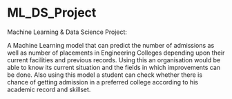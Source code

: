# ML_DS_Project

Machine Learning & Data Science Project:   

A Machine Learning model that can predict the number  of admissions as well as number of placements in Engineering Colleges depending upon their current facilities and previous records. Using this an organisation would be able to know its current situation and the fields in which improvements can be done. Also using this model a student can check whether there is chance of getting admission in a preferred college according to his academic record and skillset.

